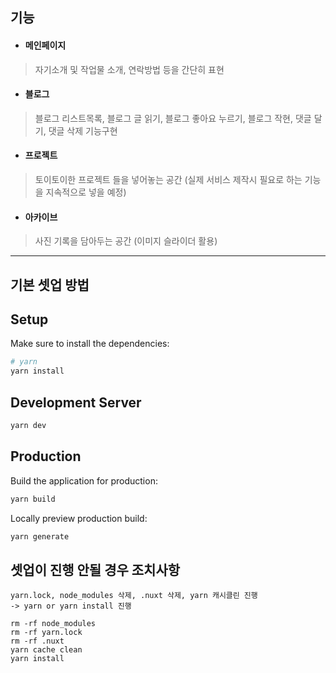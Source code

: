 ## 기능

- #### 메인페이지
> 자기소개 및 작업물 소개, 연락방법 등을 간단히 표현

- #### 블로그
> 블로그 리스트목록, 블로그 글 읽기, 블로그 좋아요 누르기, 블로그 작현,
> 댓글 달기, 댓글 삭제 기능구현

- #### 프로젝트
> 토이토이한 프로젝트 들을 넣어놓는 공간
> (실제 서비스 제작시 필요로 하는 기능을 지속적으로 넣을 예정)

- #### 아카이브
> 사진 기록을 담아두는 공간
> (이미지 슬라이더 활용)

___

## 기본 셋업 방법

## Setup

Make sure to install the dependencies:

```bash
# yarn
yarn install
```

## Development Server

```bash
yarn dev
```

## Production

Build the application for production:

```bash
yarn build
```

Locally preview production build:

```bash
yarn generate
```

## 셋업이 진행 안될 경우 조치사항
```
yarn.lock, node_modules 삭제, .nuxt 삭제, yarn 캐시클린 진행 
-> yarn or yarn install 진행
```
```
rm -rf node_modules
rm -rf yarn.lock
rm -rf .nuxt
yarn cache clean
yarn install
```